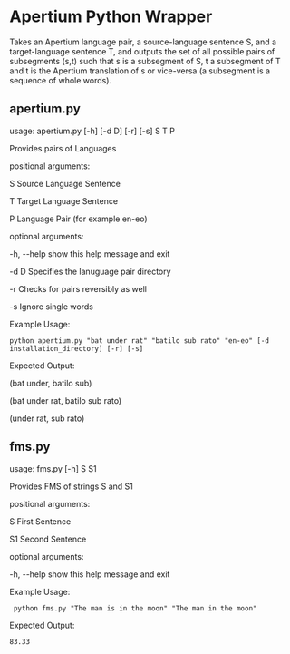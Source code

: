 Apertium Python Wrapper
======================

Takes an Apertium language pair, a source-language sentence S, and a target-language sentence T, and outputs the set of all possible pairs of subsegments (s,t) such that s is a subsegment of S, t a subsegment of T and t is the Apertium translation of s or vice-versa (a subsegment is a sequence of whole words).

apertium.py
-----------
usage: apertium.py [-h] [-d D] [-r] [-s] S T P

Provides pairs of Languages

positional arguments:

  S           Source Language Sentence

  T           Target Language Sentence

  P           Language Pair (for example en-eo)

optional arguments:

  -h, --help  show this help message and exit

  -d D        Specifies the lanuguage pair directory

  -r          Checks for pairs reversibly as well

  -s          Ignore single words

Example Usage:

	python apertium.py "bat under rat" "batilo sub rato" "en-eo" [-d installation_directory] [-r] [-s] 

Expected Output:

(bat under, batilo sub)

(bat under rat, batilo sub rato)

(under rat, sub rato)

fms.py
------
usage: fms.py [-h] S S1

Provides FMS of strings S and S1

positional arguments:

  S           First Sentence

  S1          Second Sentence

optional arguments:

  -h, --help  show this help message and exit

Example Usage:

	 python fms.py "The man is in the moon" "The man in the moon"

Expected Output:

	83.33
